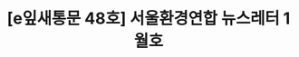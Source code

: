 ---
href: 'http://ecoseoul.or.kr/archives/19779'
title: '[e잎새통문 48호] 서울환경연합 뉴스레터 1월호'
img: '/_assets/48.jpg'
---